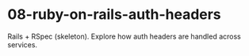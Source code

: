 # 08-ruby-on-rails-auth-headers

Rails + RSpec (skeleton). Explore how auth headers are handled across services.
